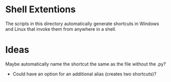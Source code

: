 
# Shell Extentions

The scripts in this directory automatically generate shortcuts in Windows and Linux that invoke them from anywhere in a shell.

# Ideas

Maybe automatically name the shortcut the same as the file without the .py?
- Could have an option for an additional alias (creates two shortcuts)?
